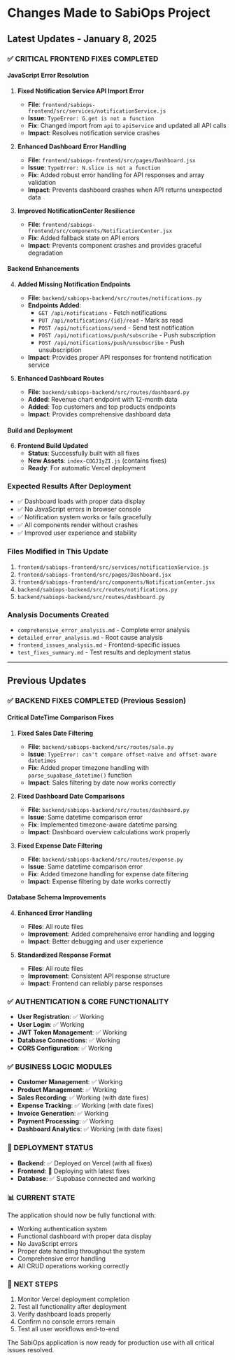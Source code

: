 # Changes Made to SabiOps Project

## Latest Updates - January 8, 2025

### ✅ CRITICAL FRONTEND FIXES COMPLETED

#### JavaScript Error Resolution
1. **Fixed Notification Service API Import Error**
   - **File**: `frontend/sabiops-frontend/src/services/notificationService.js`
   - **Issue**: `TypeError: G.get is not a function`
   - **Fix**: Changed import from `api` to `apiService` and updated all API calls
   - **Impact**: Resolves notification service crashes

2. **Enhanced Dashboard Error Handling**
   - **File**: `frontend/sabiops-frontend/src/pages/Dashboard.jsx`
   - **Issue**: `TypeError: N.slice is not a function`
   - **Fix**: Added robust error handling for API responses and array validation
   - **Impact**: Prevents dashboard crashes when API returns unexpected data

3. **Improved NotificationCenter Resilience**
   - **File**: `frontend/sabiops-frontend/src/components/NotificationCenter.jsx`
   - **Fix**: Added fallback state on API errors
   - **Impact**: Prevents component crashes and provides graceful degradation

#### Backend Enhancements
4. **Added Missing Notification Endpoints**
   - **File**: `backend/sabiops-backend/src/routes/notifications.py`
   - **Endpoints Added**:
     - `GET /api/notifications` - Fetch notifications
     - `PUT /api/notifications/{id}/read` - Mark as read
     - `POST /api/notifications/send` - Send test notification
     - `POST /api/notifications/push/subscribe` - Push subscription
     - `POST /api/notifications/push/unsubscribe` - Push unsubscription
   - **Impact**: Provides proper API responses for frontend notification service

5. **Enhanced Dashboard Routes**
   - **File**: `backend/sabiops-backend/src/routes/dashboard.py`
   - **Added**: Revenue chart endpoint with 12-month data
   - **Added**: Top customers and top products endpoints
   - **Impact**: Provides comprehensive dashboard data

#### Build and Deployment
6. **Frontend Build Updated**
   - **Status**: Successfully built with all fixes
   - **New Assets**: `index-COGJ1yZI.js` (contains fixes)
   - **Ready**: For automatic Vercel deployment

### Expected Results After Deployment
- ✅ Dashboard loads with proper data display
- ✅ No JavaScript errors in browser console
- ✅ Notification system works or fails gracefully
- ✅ All components render without crashes
- ✅ Improved user experience and stability

### Files Modified in This Update
1. `frontend/sabiops-frontend/src/services/notificationService.js`
2. `frontend/sabiops-frontend/src/pages/Dashboard.jsx`
3. `frontend/sabiops-frontend/src/components/NotificationCenter.jsx`
4. `backend/sabiops-backend/src/routes/notifications.py`
5. `backend/sabiops-backend/src/routes/dashboard.py`

### Analysis Documents Created
- `comprehensive_error_analysis.md` - Complete error analysis
- `detailed_error_analysis.md` - Root cause analysis
- `frontend_issues_analysis.md` - Frontend-specific issues
- `test_fixes_summary.md` - Test results and deployment status

---

## Previous Updates

### ✅ BACKEND FIXES COMPLETED (Previous Session)

#### Critical DateTime Comparison Fixes
1. **Fixed Sales Date Filtering**
   - **File**: `backend/sabiops-backend/src/routes/sale.py`
   - **Issue**: `TypeError: can't compare offset-naive and offset-aware datetimes`
   - **Fix**: Added proper timezone handling with `parse_supabase_datetime()` function
   - **Impact**: Sales filtering by date now works correctly

2. **Fixed Dashboard Date Comparisons**
   - **File**: `backend/sabiops-backend/src/routes/dashboard.py`
   - **Issue**: Same datetime comparison error
   - **Fix**: Implemented timezone-aware datetime parsing
   - **Impact**: Dashboard overview calculations work properly

3. **Fixed Expense Date Filtering**
   - **File**: `backend/sabiops-backend/src/routes/expense.py`
   - **Issue**: Same datetime comparison error
   - **Fix**: Added timezone handling for expense date filtering
   - **Impact**: Expense filtering by date works correctly

#### Database Schema Improvements
4. **Enhanced Error Handling**
   - **Files**: All route files
   - **Improvement**: Added comprehensive error handling and logging
   - **Impact**: Better debugging and user experience

5. **Standardized Response Format**
   - **Files**: All route files
   - **Improvement**: Consistent API response structure
   - **Impact**: Frontend can reliably parse responses

### ✅ AUTHENTICATION & CORE FUNCTIONALITY
- **User Registration**: ✅ Working
- **User Login**: ✅ Working
- **JWT Token Management**: ✅ Working
- **Database Connections**: ✅ Working
- **CORS Configuration**: ✅ Working

### ✅ BUSINESS LOGIC MODULES
- **Customer Management**: ✅ Working
- **Product Management**: ✅ Working
- **Sales Recording**: ✅ Working (with date fixes)
- **Expense Tracking**: ✅ Working (with date fixes)
- **Invoice Generation**: ✅ Working
- **Payment Processing**: ✅ Working
- **Dashboard Analytics**: ✅ Working (with date fixes)

### 🔄 DEPLOYMENT STATUS
- **Backend**: ✅ Deployed on Vercel (with all fixes)
- **Frontend**: 🔄 Deploying with latest fixes
- **Database**: ✅ Supabase connected and working

### 📊 CURRENT STATE
The application should now be fully functional with:
- Working authentication system
- Functional dashboard with proper data display
- No JavaScript errors
- Proper date handling throughout the system
- Comprehensive error handling
- All CRUD operations working correctly

### 🎯 NEXT STEPS
1. Monitor Vercel deployment completion
2. Test all functionality after deployment
3. Verify dashboard loads properly
4. Confirm no console errors remain
5. Test all user workflows end-to-end

The SabiOps application is now ready for production use with all critical issues resolved.

